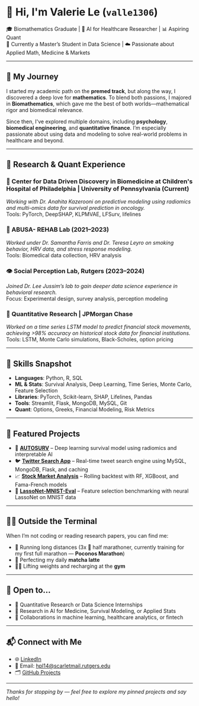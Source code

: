 # 👋 Hi, I'm Valerie Le (`valle1306`)

🎓 Biomathematics Graduate | 🧬 AI for Healthcare Researcher | 📊 Aspiring Quant  
📍 Currently a Master’s Student in Data Science | ☁️ Passionate about Applied Math, Medicine & Markets

---

## 🧭 My Journey

I started my academic path on the **premed track**, but along the way, I discovered a deep love for **mathematics**. To blend both passions, I majored in **Biomathematics**, which gave me the best of both worlds—mathematical rigor and biomedical relevance.

Since then, I've explored multiple domains, including **psychology**, **biomedical engineering**, and **quantitative finance**. I’m especially passionate about using data and modeling to solve real-world problems in healthcare and beyond.

---

## 🔬 Research & Quant Experience

### 🧠 Center for Data Driven Discovery in Biomedicine at Children's Hospital of Philadelphia | University of Pennsylvania (Current)  
*Working with Dr. Anahita Kazerooni on predictive modeling using radiomics and multi-omics data for survival prediction in oncology.*  
Tools: PyTorch, DeepSHAP, KLPMVAE, LFSurv, lifelines

### 🧪 ABUSA- REHAB Lab (2021–2023)  
*Worked under Dr. Samantha Farris and Dr. Teresa Leyro on smoking behavior, HRV data, and stress response modeling.*  
Tools: Biomedical data collection, HRV analysis

### 👁️ Social Perception Lab, Rutgers (2023–2024)  
*Joined Dr. Lee Jussim’s lab to gain deeper data science experience in behavioral research.*  
Focus: Experimental design, survey analysis, perception modeling

### 💼 Quantitative Research | JPMorgan Chase  
*Worked on a time series LSTM model to predict financial stock movements, achieving >98% accuracy on historical stock data for financial institutions.*  
Tools: LSTM, Monte Carlo simulations, Black-Scholes, option pricing

---

## 🔧 Skills Snapshot

- **Languages**: Python, R, SQL  
- **ML & Stats**: Survival Analysis, Deep Learning, Time Series, Monte Carlo, Feature Selection  
- **Libraries**: PyTorch, Scikit-learn, SHAP, Lifelines, Pandas  
- **Tools**: Streamlit, Flask, MongoDB, MySQL, Git  
- **Quant**: Options, Greeks, Financial Modeling, Risk Metrics

---

## 📌 Featured Projects

- 🧬 **[AUTOSURV](https://github.com/valle1306/AUTOSURV)** – Deep learning survival model using radiomics and interpretable AI  
- 🐦 **[Twitter Search App](https://github.com/valle1306/Twitter-Search-Application)** – Real-time tweet search engine using MySQL, MongoDB, Flask, and caching  
- 📈 **[Stock Market Analysis](https://github.com/valle1306/Stock-Market-Analysis)** – Rolling backtest with RF, XGBoost, and Fama-French models  
- 🔎 **[LassoNet-MNIST-Eval](https://github.com/valle1306/LassoNet-MNIST-Eval)** – Feature selection benchmarking with neural LassoNet on MNIST data

---

## 🏃‍♀️ Outside the Terminal

When I’m not coding or reading research papers, you can find me:
- 🏃 Running long distances (3x 🥈 half marathoner, currently training for my first full marathon — **Poconos Marathon**)  
- 🧋 Perfecting my daily **matcha latte**  
- 🏋️‍♀️ Lifting weights and recharging at the **gym**

---

## 🌱 Open to...

- 💼 Quantitative Research or Data Science Internships  
- 🧪 Research in AI for Medicine, Survival Modeling, or Applied Stats  
- 🤝 Collaborations in machine learning, healthcare analytics, or fintech  

---

## 📬 Connect with Me

- 🌐 [LinkedIn](https://www.linkedin.com/in/hpl14)  
- 📧 Email: hpl14@scarletmail.rutgers.edu 
- 🗂️ [GitHub Projects](https://github.com/valle1306)

---

_Thanks for stopping by — feel free to explore my pinned projects and say hello!_

